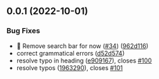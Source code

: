 ## 0.0.1 (2022-10-01)


### Bug Fixes

* :bug: Remove search bar for now ([#34](https://github.com/dailydotdev/docs/issues/34)) ([962d116](https://github.com/dailydotdev/docs/commit/962d1164a462976d63f94b66771f20196658871d))
* correct grammatical errors ([d52d574](https://github.com/dailydotdev/docs/commit/d52d5740102b7ef8f30c7e0b7b584abb1b1b38db))
* resolve typo in heading  ([e909167](https://github.com/dailydotdev/docs/commit/e9091676472102b25202ff45b5aaad170e45893a)), closes [#100](https://github.com/dailydotdev/docs/issues/100)
* resolve typos  ([1963290](https://github.com/dailydotdev/docs/commit/19632903cedd7cbc5e7d41e296167e1699ee2244)), closes [#101](https://github.com/dailydotdev/docs/issues/101)



